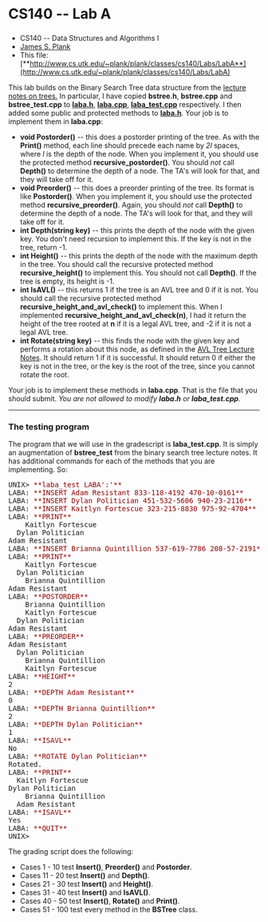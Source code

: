 # CS140 -- Lab A

### 

*   CS140 -- Data Structures and Algorithms I
*   [James S. Plank](http://www.cs.utk.edu/~plank)
*   This file: [**http://www.cs.utk.edu/~plank/plank/classes/cs140/Labs/LabA**](http://www.cs.utk.edu/~plank/plank/classes/cs140/Labs/LabA)

This lab builds on the Binary Search Tree data structure from the [lecture notes on trees.](http://web.eecs.utk.edu/~plank/plank/classes/cs140/Notes/Trees/index.html) In particular, I have copied **bstree.h**, **bstree.cpp** and **bstree_test.cpp** to **[laba.h](laba.h)**, **[laba.cpp](laba.cpp)**, **[laba_test.cpp](laba_test.cpp)** respectively. I then added some public and protected methods to **[laba.h](laba.h)**. Your job is to implement them in **laba.cpp**:

*   **void Postorder()** -- this does a postorder printing of the tree. As with the **Print()** method, each line should precede each name by _2l_ spaces, where _l_ is the depth of the node. When you implement it, you should use the protected method **recursive_postorder()**. You should _not_ call **Depth()** to determine the depth of a node. The TA's will look for that, and they will take off for it.
*   **void Preorder()** -- this does a preorder printing of the tree. Its format is like **Postorder()**. When you implement it, you should use the protected method **recursive_preorder()**. Again, you should _not_ call **Depth()** to determine the depth of a node. The TA's will look for that, and they will take off for it.
*   **int Depth(string key)** -- this prints the depth of the node with the given key. You don't need recursion to implement this. If the key is not in the tree, return -1.
*   **int Height()** -- this prints the depth of the node with the maximum depth in the tree. You should call the recursive protected method **recursive_height()** to implement this. You should not call **Depth()**. If the tree is empty, its height is -1.
*   **int IsAVL()** -- this returns 1 if the tree is an AVL tree and 0 if it is not. You should call the recursive protected method **recursive_height_and_avl_check()** to implement this. When I implemented **recursive_height_and_avl_check(n)**, I had it return the height of the tree rooted at **n** if it is a legal AVL tree, and -2 if it is not a legal AVL tree.
*   **int Rotate(string key)** -- this finds the node with the given key and performs a rotation about this node, as defined in the [AVL Tree Lecture Notes](http://web.eecs.utk.edu/~plank/plank/classes/cs140/Notes/AVL-Trees/index.html). It should return 1 if it is successful. It should return 0 if either the key is not in the tree, or the key is the root of the tree, since you cannot rotate the root.

Your job is to implement these methods in **laba.cpp**. That is the file that you should submit. _You are not allowed to modify **laba.h** or **laba_test.cpp**._

* * *

### The testing program

The program that we will use in the gradescript is **laba_test.cpp**. It is simply an augmentation of **bstree_test** from the binary search tree lecture notes. It has additional commands for each of the methods that you are implementing. So:

<pre>UNIX> <font color="darkred">**laba_test LABA':'**</font>
LABA: <font color="darkred">**INSERT Adam Resistant 833-118-4192 470-10-0161**</font>
LABA: <font color="darkred">**INSERT Dylan Politician 451-532-5606 940-23-2116**</font>
LABA: <font color="darkred">**INSERT Kaitlyn Fortescue 323-215-8830 975-92-4704**</font>
LABA: <font color="darkred">**PRINT**</font>
    Kaitlyn Fortescue
  Dylan Politician
Adam Resistant
LABA: <font color="darkred">**INSERT Brianna Quintillion 537-619-7786 208-57-2191**</font>
LABA: <font color="darkred">**PRINT**</font>
    Kaitlyn Fortescue
  Dylan Politician
    Brianna Quintillion
Adam Resistant
LABA: <font color="darkred">**POSTORDER**</font>
    Brianna Quintillion
    Kaitlyn Fortescue
  Dylan Politician
Adam Resistant
LABA: <font color="darkred">**PREORDER**</font>
Adam Resistant
  Dylan Politician
    Brianna Quintillion
    Kaitlyn Fortescue
LABA: <font color="darkred">**HEIGHT**</font>
2
LABA: <font color="darkred">**DEPTH Adam Resistant**</font>
0
LABA: <font color="darkred">**DEPTH Brianna Quintillion**</font>
2
LABA: <font color="darkred">**DEPTH Dylan Politician**</font>
1
LABA: <font color="darkred">**ISAVL**</font>
No
LABA: <font color="darkred">**ROTATE Dylan Politician**</font>
Rotated.
LABA: <font color="darkred">**PRINT**</font>
  Kaitlyn Fortescue
Dylan Politician
    Brianna Quintillion
  Adam Resistant
LABA: <font color="darkred">**ISAVL**</font>
Yes
LABA: <font color="darkred">**QUIT**</font>
UNIX> 
</pre>

The grading script does the following:

*   Cases 1 - 10 test **Insert()**, **Preorder()** and **Postorder**.
*   Cases 11 - 20 test **Insert()** and **Depth()**.
*   Cases 21 - 30 test **Insert()** and **Height()**.
*   Cases 31 - 40 test **Insert()** and **IsAVL()**.
*   Cases 40 - 50 test **Insert()**, **Rotate()** and **Print()**.
*   Cases 51 - 100 test every method in the **BSTree** class.